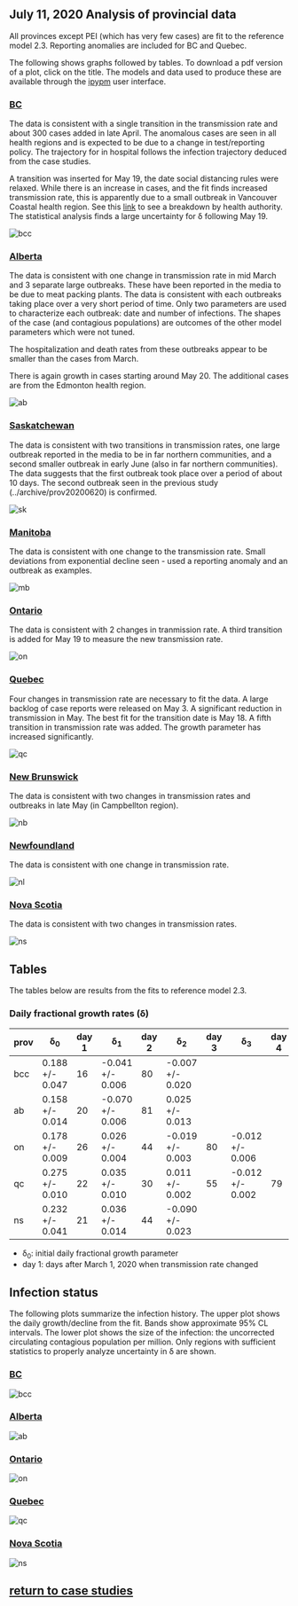 ## July 11, 2020 Analysis of provincial data

All provinces except PEI (which has very few cases) are fit to the reference model 2.3.
Reporting anomalies are included for BC and Quebec.

The following shows graphs followed by tables.
To download a pdf version of a plot, click on the title.
The models and data used to produce these
are available through the [ipypm](../../ipypm) user interface.

### [BC](img/bcc_2_3_0711.pdf)

The data is consistent with a single transition in the transmission rate and about 300 cases
added in late April. The anomalous cases are seen in all health regions and is expected to be
due to a change in test/reporting policy.
The trajectory for in hospital follows the infection trajectory deduced from the case studies.

A transition was inserted for May 19, the date social distancing rules were relaxed.
While there is an increase in cases, and the fit finds increased transmission rate,
this is apparently due to a small outbreak in Vancouver Coastal health region.
See this [link](../bc20200711) to see a breakdown by health authority.
The statistical analysis finds a large uncertainty for &delta; following May 19.

![bcc](img/bcc_2_3_0711.png)

### [Alberta](img/ab_2_3_0711.pdf)

The data is consistent with one change in transmission rate in mid March and 3 separate
large outbreaks. These have been reported in the media to be due to meat packing plants.
The data is consistent with each outbreaks taking place over a very short period of time.
Only two parameters are used to characterize each outbreak: date and number of infections.
The shapes of the case (and contagious populations) are outcomes of the other model parameters
which were not tuned.

The hospitalization and death rates from these outbreaks appear to be smaller than the
cases from March.

There is again growth in cases starting around May 20. The additional cases are from the
Edmonton health region.

![ab](img/ab_2_3_0711.png)

### [Saskatchewan](img/sk_2_3_0711.pdf)

The data is consistent with two transitions in transmission rates, one large outbreak
reported in the media to be in far northern communities, and a second smaller
outbreak in early June (also in far northern communities).
The data suggests that the first outbreak took place over a period of about 10 days.
The second outbreak seen in the previous study (../archive/prov20200620) is confirmed.

![sk](img/sk_2_3_0711.png)

### [Manitoba](img/mb_2_3_0711.pdf)

The data is consistent with one change to the transmission rate.
Small deviations from exponential decline seen - used a reporting anomaly and an outbreak as
examples.

![mb](img/mb_2_3_0711.png)

### [Ontario](img/on_2_3_0711.pdf)

The data is consistent with 2 changes in tranmission rate. A third transition is added for May 19
to measure the new transmission rate.

![on](img/on_2_3_0711.png)

### [Quebec](img/qc_2_3_0711.pdf)

Four changes in transmission rate are necessary to fit the data.
A large backlog of case reports were released on May 3.
A significant reduction in transmission in May.
The best fit for the transition date is May 18.
A fifth transition in transmission rate was added.
The growth parameter has increased significantly.

![qc](img/qc_2_3_0711.png)

### [New Brunswick](img/nb_2_3_0711.pdf)

The data is consistent with two changes in transmission rates and
outbreaks in late May (in Campbellton region).

![nb](img/nb_2_3_0711.png)

### [Newfoundland](img/nl_2_3_0711.pdf)

The data is consistent with one change in transmission rate.

![nl](img/nl_2_3_0711.png)

### [Nova Scotia](img/ns_2_3_0711.pdf)

The data is consistent with two changes in transmission rates.

![ns](img/ns_2_3_0711.png)

## Tables

The tables below are results from the fits to reference model 2.3.

### Daily fractional growth rates (&delta;)

prov| &delta;<sub>0</sub> | day 1 | &delta;<sub>1</sub> | day 2 | &delta;<sub>2</sub> | day 3 | &delta;<sub>3</sub> | day 4 | &delta;<sub>4</sub> | day 5 | &delta;<sub>5</sub> 
---|---|---|---|---|---|---|---|---|---|---|---
bcc|0.188 +/- 0.047|16|-0.041 +/- 0.006|80|-0.007 +/- 0.020
ab|0.158 +/- 0.014|20|-0.070 +/- 0.006|81|0.025 +/- 0.013
on|0.178 +/- 0.009|26|0.026 +/- 0.004|44|-0.019 +/- 0.003|80|-0.012 +/- 0.006
qc|0.275 +/- 0.010|22|0.035 +/- 0.010|30|0.011 +/- 0.002|55|-0.012 +/- 0.002|79|-0.069 +/- 0.003|106|0.009 +/- 0.008
ns|0.232 +/- 0.041|21|0.036 +/- 0.014|44|-0.090 +/- 0.023

* &delta;<sub>0</sub>: initial daily fractional growth parameter
* day 1: days after March 1, 2020 when transmission rate changed

## Infection status

The following plots summarize the infection history.
The upper plot shows the daily growth/decline from the fit. Bands show approximate 95% CL intervals.
The lower plot shows the size of the infection: the uncorrected circulating contagious population per
million.
Only regions with sufficient statistics to properly analyze uncertainty in &delta; are shown.


### [BC](img/bcc-summary.pdf)

![bcc](img/bcc-summary.png)

### [Alberta](img/ab-summary.pdf)

![ab](img/ab-summary.png)

### [Ontario](img/on-summary.pdf)

![on](img/on-summary.png)

### [Quebec](img/qc-summary.pdf)

![qc](img/qc-summary.png)

### [Nova Scotia](img/ns-summary.pdf)

![ns](img/ns-summary.png)


## [return to case studies](../index.md)

